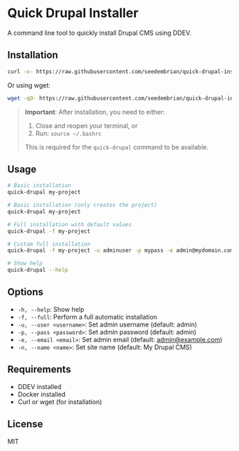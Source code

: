 # Quick Drupal Installer

A command line tool to quickly install Drupal CMS using DDEV.

## Installation

```bash
curl -o- https://raw.githubusercontent.com/seedembrian/quick-drupal-installer/master/install.sh | bash
```

Or using wget:

```bash
wget -qO- https://raw.githubusercontent.com/seedembrian/quick-drupal-installer/master/install.sh | bash
```

> **Important**: After installation, you need to either:
> 1. Close and reopen your terminal, or
> 2. Run: `source ~/.bashrc`
> 
> This is required for the `quick-drupal` command to be available.

## Usage

```bash
# Basic installation
quick-drupal my-project

# Basic installation (only creates the project)
quick-drupal my-project

# Full installation with default values
quick-drupal -f my-project

# Custom full installation
quick-drupal -f my-project -u adminuser -p mypass -e admin@mydomain.com -n "My Website"

# Show help
quick-drupal --help
```

## Options

- `-h, --help`: Show help
- `-f, --full`: Perform a full automatic installation
- `-u, --user <username>`: Set admin username (default: admin)
- `-p, --pass <password>`: Set admin password (default: admin)
- `-e, --email <email>`: Set admin email (default: admin@example.com)
- `-n, --name <name>`: Set site name (default: My Drupal CMS)

## Requirements

- DDEV installed
- Docker installed
- Curl or wget (for installation)

## License

MIT
